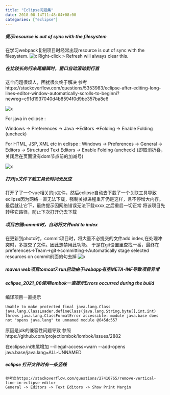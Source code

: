 ```yaml
---
title: "Eclipse问题集"
date: 2018-08-14T11:48:04+08:00
categories: ["eclipse"]
---
```


##### 提示resource is out of sync with the filesystem
在学习webpack复制项目时经常出现resource is out of sync with the filesystem.
![x](/images/ide/eclipse_res_out_filesys.png)
Right-click > Refresh will always clear this.

##### 在比较长的行末尾编辑时，窗口自动滚动到行首
这个问题很烦人，困扰很久终于解决
参考https://stackoverflow.com/questions/5353983/eclipse-after-editing-long-lines-editor-window-automatically-scrolls-to-beginni?newreg=c91d1937040d4b8594f0d9be357ba8e6

![x](/images/ide/x6qiz-o82mp.gif)

For java in eclipse :

Windows -> Preferences -> Java ->Editors ->Folding -> Enable Folding (uncheck)

For HTML, JSP, XML etc in eclispe : Windows -> Preferences -> General -> Editors -> Structured Text Editors -> Enable Folding (uncheck) (即取消折叠，关闭后在页面没有dom节点前的加减号)

![x](/images/ide/disable_Folding.png)

##### 打开js文件下载工具长时间无反应

打开了了一个vue相关的js文件，然后eclipse自动去下载了一个关联工具导致eclipse因为网络一直无法下载，强制关掉进程重开仍是这样，且不停增大内存。最后就让它下，最终提示因网络错误无法下载xxxx,之后重启一切正常
将该项目先转移它路径，防止下次打开仍去下载

##### 项目右键commit时，自动将文件add to index
在更新到photo时，commit项目时，将大量不必提交的文件add index,在处理冲突时，多提交了文件。因此想禁用此功能。
于是在git设置里查找一番，最终在preferences->Team->git->committing->Automatically stage selected resources on commit前面的勾去掉
![x](/images/ide/eclipse_git_committing.png)

##### maven web项目tomcat7:run启动由于webapp有空META-INF导致项目异常

##### eclipse_2021_06使用lombok一直提示Errors occurred during the build

编译项目一直提示

    Unable to make protected final java.lang.Class java.lang.ClassLoader.defineClass(java.lang.String,byte[],int,int) throws java.lang.ClassFormatError accessible: module java.base does not "opens java.lang" to unnamed module @645dc557

原因是jdk的兼容性问题导致
参照https://github.com/projectlombok/lombok/issues/2882

在eclipse.ini末尾增加
--illegal-access=warn
--add-opens java.base/java.lang=ALL-UNNAMED

##### eclipse 打开文件时有一条竖线

    参考自https://stackoverflow.com/questions/27410765/remove-vertical-line-in-eclipse-editor
    General -> Editors -> Text Editors -> Show Print Margin
